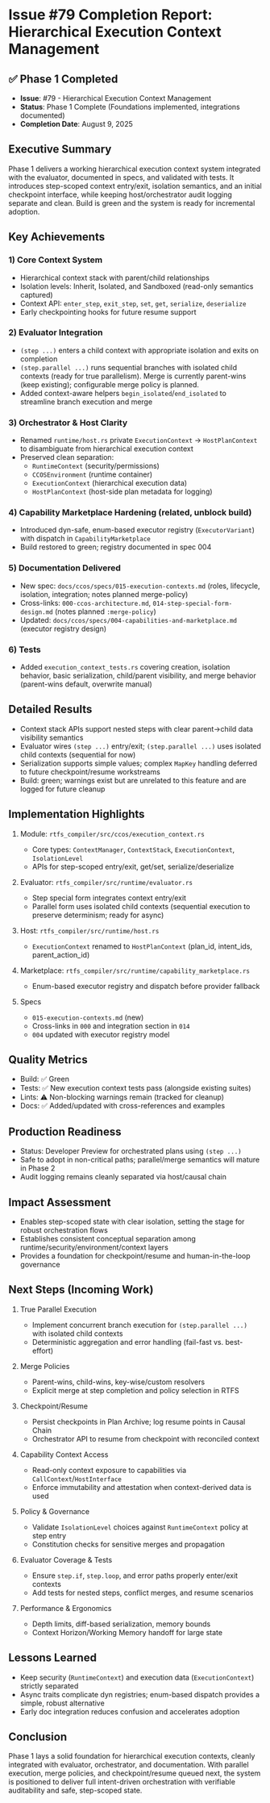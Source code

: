 # Issue #79 Completion Report: Hierarchical Execution Context Management

## ✅ Phase 1 Completed

- **Issue**: #79 - Hierarchical Execution Context Management
- **Status**: Phase 1 Complete (Foundations implemented, integrations documented)
- **Completion Date**: August 9, 2025

## Executive Summary

Phase 1 delivers a working hierarchical execution context system integrated with the evaluator, documented in specs, and validated with tests. It introduces step-scoped context entry/exit, isolation semantics, and an initial checkpoint interface, while keeping host/orchestrator audit logging separate and clean. Build is green and the system is ready for incremental adoption.

## Key Achievements

### 1) Core Context System
- Hierarchical context stack with parent/child relationships
- Isolation levels: Inherit, Isolated, and Sandboxed (read-only semantics captured)
- Context API: `enter_step`, `exit_step`, `set`, `get`, `serialize`, `deserialize`
- Early checkpointing hooks for future resume support

### 2) Evaluator Integration
- `(step ...)` enters a child context with appropriate isolation and exits on completion
- `(step.parallel ...)` runs sequential branches with isolated child contexts (ready for true parallelism). Merge is currently parent-wins (keep existing); configurable merge policy is planned.
- Added context-aware helpers `begin_isolated`/`end_isolated` to streamline branch execution and merge

### 3) Orchestrator & Host Clarity
- Renamed `runtime/host.rs` private `ExecutionContext` → `HostPlanContext` to disambiguate from hierarchical execution context
- Preserved clean separation:
  - `RuntimeContext` (security/permissions)
  - `CCOSEnvironment` (runtime container)
  - `ExecutionContext` (hierarchical execution data)
  - `HostPlanContext` (host-side plan metadata for logging)

### 4) Capability Marketplace Hardening (related, unblock build)
- Introduced dyn-safe, enum-based executor registry (`ExecutorVariant`) with dispatch in `CapabilityMarketplace`
- Build restored to green; registry documented in spec 004

### 5) Documentation Delivered
- New spec: `docs/ccos/specs/015-execution-contexts.md` (roles, lifecycle, isolation, integration; notes planned merge-policy)
- Cross-links: `000-ccos-architecture.md`, `014-step-special-form-design.md` (notes planned `:merge-policy`)
- Updated: `docs/ccos/specs/004-capabilities-and-marketplace.md` (executor registry design)

### 6) Tests
- Added `execution_context_tests.rs` covering creation, isolation behavior, basic serialization, child/parent visibility, and merge behavior (parent-wins default, overwrite manual)

## Detailed Results

- Context stack APIs support nested steps with clear parent→child data visibility semantics
- Evaluator wires `(step ...)` entry/exit; `(step.parallel ...)` uses isolated child contexts (sequential for now)
- Serialization supports simple values; complex `MapKey` handling deferred to future checkpoint/resume workstreams
- Build: green; warnings exist but are unrelated to this feature and are logged for future cleanup

## Implementation Highlights

1. Module: `rtfs_compiler/src/ccos/execution_context.rs`
   - Core types: `ContextManager`, `ContextStack`, `ExecutionContext`, `IsolationLevel`
   - APIs for step-scoped entry/exit, get/set, serialize/deserialize

2. Evaluator: `rtfs_compiler/src/runtime/evaluator.rs`
   - Step special form integrates context entry/exit
   - Parallel form uses isolated child contexts (sequential execution to preserve determinism; ready for async)

3. Host: `rtfs_compiler/src/runtime/host.rs`
   - `ExecutionContext` renamed to `HostPlanContext` (plan_id, intent_ids, parent_action_id)

4. Marketplace: `rtfs_compiler/src/runtime/capability_marketplace.rs`
   - Enum-based executor registry and dispatch before provider fallback

5. Specs
   - `015-execution-contexts.md` (new)
   - Cross-links in `000` and integration section in `014`
   - `004` updated with executor registry model

## Quality Metrics

- Build: ✅ Green
- Tests: ✅ New execution context tests pass (alongside existing suites)
- Lints: ⚠️ Non-blocking warnings remain (tracked for cleanup)
- Docs: ✅ Added/updated with cross-references and examples

## Production Readiness

- Status: Developer Preview for orchestrated plans using `(step ...)`
- Safe to adopt in non-critical paths; parallel/merge semantics will mature in Phase 2
- Audit logging remains cleanly separated via host/causal chain

## Impact Assessment

- Enables step-scoped state with clear isolation, setting the stage for robust orchestration flows
- Establishes consistent conceptual separation among runtime/security/environment/context layers
- Provides a foundation for checkpoint/resume and human-in-the-loop governance

## Next Steps (Incoming Work)

1. True Parallel Execution
   - Implement concurrent branch execution for `(step.parallel ...)` with isolated child contexts
   - Deterministic aggregation and error handling (fail-fast vs. best-effort)

2. Merge Policies
   - Parent-wins, child-wins, key-wise/custom resolvers
   - Explicit merge at step completion and policy selection in RTFS

3. Checkpoint/Resume
   - Persist checkpoints in Plan Archive; log resume points in Causal Chain
   - Orchestrator API to resume from checkpoint with reconciled context

4. Capability Context Access
   - Read-only context exposure to capabilities via `CallContext`/`HostInterface`
   - Enforce immutability and attestation when context-derived data is used

5. Policy & Governance
   - Validate `IsolationLevel` choices against `RuntimeContext` policy at step entry
   - Constitution checks for sensitive merges and propagation

6. Evaluator Coverage & Tests
   - Ensure `step.if`, `step.loop`, and error paths properly enter/exit contexts
   - Add tests for nested steps, conflict merges, and resume scenarios

7. Performance & Ergonomics
   - Depth limits, diff-based serialization, memory bounds
   - Context Horizon/Working Memory handoff for large state

## Lessons Learned

- Keep security (`RuntimeContext`) and execution data (`ExecutionContext`) strictly separated
- Async traits complicate dyn registries; enum-based dispatch provides a simple, robust alternative
- Early doc integration reduces confusion and accelerates adoption

## Conclusion

Phase 1 lays a solid foundation for hierarchical execution contexts, cleanly integrated with evaluator, orchestrator, and documentation. With parallel execution, merge policies, and checkpoint/resume queued next, the system is positioned to deliver full intent-driven orchestration with verifiable auditability and safe, step-scoped state.
